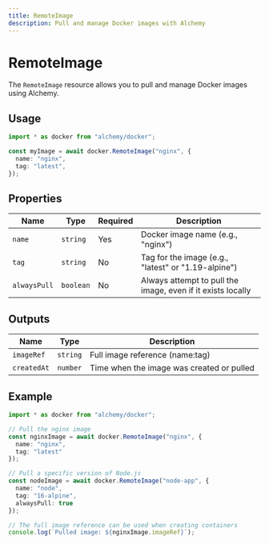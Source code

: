 ```yaml
---
title: RemoteImage
description: Pull and manage Docker images with Alchemy
---
```


# RemoteImage

The `RemoteImage` resource allows you to pull and manage Docker images using Alchemy.

## Usage

```typescript
import * as docker from "alchemy/docker";

const myImage = await docker.RemoteImage("nginx", {
  name: "nginx",
  tag: "latest",
});
```

## Properties

| Name | Type | Required | Description |
|------|------|----------|--------------|
| `name` | `string` | Yes | Docker image name (e.g., "nginx") |
| `tag` | `string` | No | Tag for the image (e.g., "latest" or "1.19-alpine") |
| `alwaysPull` | `boolean` | No | Always attempt to pull the image, even if it exists locally |

## Outputs

| Name | Type | Description |
|------|------|-------------|
| `imageRef` | `string` | Full image reference (name:tag) |
| `createdAt` | `number` | Time when the image was created or pulled |

## Example

```typescript
import * as docker from "alchemy/docker";

// Pull the nginx image
const nginxImage = await docker.RemoteImage("nginx", {
  name: "nginx",
  tag: "latest"
});

// Pull a specific version of Node.js
const nodeImage = await docker.RemoteImage("node-app", {
  name: "node",
  tag: "16-alpine",
  alwaysPull: true
});

// The full image reference can be used when creating containers
console.log(`Pulled image: ${nginxImage.imageRef}`);
```
